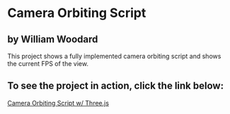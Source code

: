 Camera Orbiting Script
=======

by William Woodard
-------

This project shows a fully implemented camera orbiting script and shows the current FPS of the view.

To see the project in action, click the link below:
-----
<a href="http://htmlpreview.github.io/?https://github.com/DragonDragoon/WebGL_Tests/blob/master/three.js/2-Camera_Orbit/main.html">Camera Orbiting Script w/ Three.js</a>